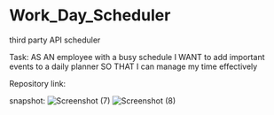 # Work_Day_Scheduler
third party API scheduler

Task:
AS AN employee with a busy schedule
I WANT to add important events to a daily planner
SO THAT I can manage my time effectively

Repository link:

snapshot:
![Screenshot (7)](https://user-images.githubusercontent.com/82062612/120136873-220b6680-c1a1-11eb-9ce2-0fc37530a9c4.png)
![Screenshot (8)](https://user-images.githubusercontent.com/82062612/120136875-246dc080-c1a1-11eb-9cd1-bc0adad8c525.png)
